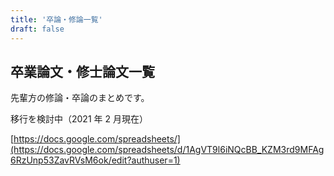 ```yaml
---
title: '卒論・修論一覧'
draft: false
---
```


## 卒業論文・修士論文一覧

先輩方の修論・卒論のまとめです。

移行を検討中（2021 年 2 月現在）

[https://docs.google.com/spreadsheets/](https://docs.google.com/spreadsheets/d/1AgVT9l6iNQcBB_KZM3rd9MFAg6RzUnp53ZavRVsM6ok/edit?authuser=1)
